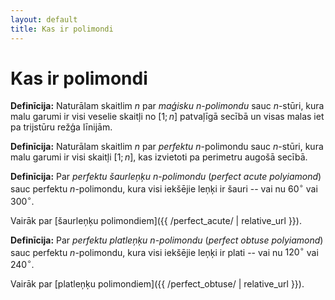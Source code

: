 ```yaml
---
layout: default
title: Kas ir polimondi
---
```

# Kas ir polimondi

**Definīcija:** 
Naturālam skaitlim $n$ par 
*maģisku* $n$-*polimondu* sauc $n$-stūri, kura malu garumi 
ir visi veselie skaitļi no $[1;n]$
patvaļīgā secībā un visas malas iet pa trijstūru režģa līnijām. 

**Definīcija:** 
Naturālam skaitlim $n$ par 
*perfektu* $n$-polimondu sauc $n$-stūri, kura malu garumi 
ir visi skaitļi $[1;n]$, kas izvietoti pa perimetru 
augošā secībā.


**Definīcija:**
Par *perfektu šaurleņķu* $n$-*polimondu* 
(*perfect acute polyiamond*)
sauc perfektu $n$-polimondu, 
kura visi iekšējie leņķi ir šauri -- vai nu $60^{\circ}$ vai 
$300^{\circ}$.

Vairāk par [šaurleņķu polimondiem]({{ /perfect_acute/ | relative_url }}).

**Definīcija:**
Par *perfektu platleņķu* $n$-*polimondu* 
(*perfect obtuse polyiamond*)
sauc perfektu $n$-polimondu, 
kura visi iekšējie leņķi ir plati -- vai nu $120^{\circ}$ vai 
$240^{\circ}$.

Vairāk par [platleņķu polimondiem]({{ /perfect_obtuse/ | relative_url }}).